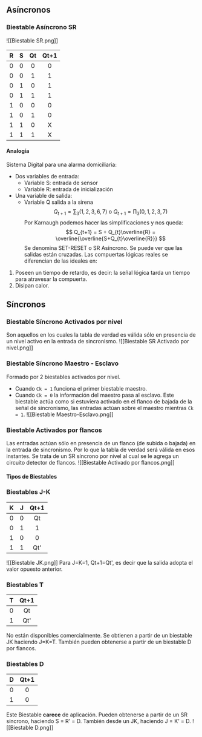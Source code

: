 ## Asíncronos
### Biestable Asíncrono SR
![[Biestable SR.png]]

|  R  |  S  | Qt  | Qt+1 |
|:---:|:---:|:---:|:----:|
|  0  |  0  |  0  |  0   |
|  0  |  0  |  1  |  1   |
|  0  |  1  |  0  |  1   |
|  0  |  1  |  1  |  1   |
|  1  |  0  |  0  |  0   |
|  1  |  0  |  1  |  0   |
|  1  |  1  |  0  |  X   |
|  1  |  1  |  1  |  X   |

#### Analogía
Sistema Digital para una alarma domiciliaria:
- Dos variables de entrada:
	- Variable S: entrada de sensor
	- Variable R: entrada de inicialización
- Una variable de salida:
	- Variable Q salida a la sirena
$$
Q_{t+1} = \sum_{3}(1, 2, 3, 6, 7) \text{ o } Q_{t+1} = \prod_{3}(0, 1, 2, 3, 7)
$$
Por Karnaugh podemos hacer las simplificaciones y nos queda:
$$
Q_{t+1} = S + Q_{t}\overline{R} = \overline{\overline{S+Q_{t}\overline{R}}}
$$
Se denomina SET-RESET o SR Asíncrono. Se puede ver que las salidas están cruzadas.
Las compuertas lógicas reales se diferencian de las ideales en:
1. Poseen un tiempo de retardo, es decir: la señal lógica tarda un tiempo para atravesar la compuerta.
2. Disipan calor.
## Síncronos
### Biestable Síncrono Activados por nivel
Son aquellos en los cuales la tabla de verdad es válida sólo en presencia de un nivel activo en la entrada de sincronismo.
![[Biestable SR Activado por nivel.png]]
### Biestable Síncrono Maestro - Esclavo
Formado por 2 biestables activados por nivel. 
- Cuando `Ck = 1` funciona el primer biestable maestro. 
- Cuando `Ck = 0` la información del maestro pasa al esclavo.
Este biestable actúa como si estuviera activado en el flanco de bajada de la señal de sincronismo, las entradas actúan sobre el maestro mientras `Ck = 1`.
![[Biestable Maestro-Esclavo.png]]
### Biestable Activados por flancos
Las entradas actúan sólo en presencia de un flanco (de subida o bajada) en la entrada de sincronismo. Por lo que la tabla de verdad será válida en esos instantes.
Se trata de un SR síncrono por nivel al cual se le agrega un circuito detector de flancos.
![[Biestable Activado por flancos.png]]
#### Tipos de Biestables
### Biestables J-K
|  K  |  J  | Qt+1 |
|:---:|:---:|:----:|
|  0  |  0  |  Qt  |
|  0  |  1  |  1   |
|  1  |  0  |  0   |
|  1  |  1  | Qt'  |

![[Biestable JK.png]]
Para J=K=1, Qt+1=Qt', es decir que la salida adopta el valor opuesto anterior.
### Biestables T
|  T  | Qt+1 |
|:---:|:----:|
|  0  |  Qt  |
|  1  |  Qt'   |
No están disponibles comercialmente. Se obtienen a partir de un biestable JK haciendo J=K=T. También pueden obtenerse a partir de un biestable D por flancos.
### Biestables D
|  D | Qt+1 |
|:---:|:----:|
|  0  |  0  |
|  1  |  0   |
Este Biestable **carece** de aplicación. Pueden obtenerse a partir de un SR síncrono, haciendo S = R’ = D. También desde un JK, haciendo J = K’ = D.
![[Biestable D.png]]